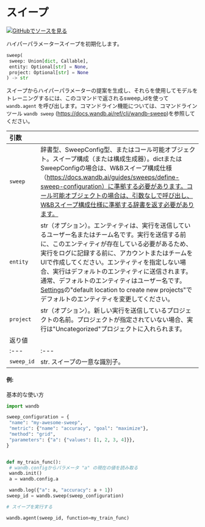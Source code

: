 # スイープ

[![](https://www.tensorflow.org/images/GitHub-Mark-32px.png)GitHubでソースを見る](https://www.github.com/wandb/client/tree/c4726707ed83ebb270a2cf84c4fd17b8684ff699/wandb/sdk/wandb_sweep.py#L31-L116)

ハイパーパラメータースイープを初期化します。

```python
sweep(
 sweep: Union[dict, Callable],
 entity: Optional[str] = None,
 project: Optional[str] = None
) -> str
```

スイープからハイパーパラメーターの提案を生成し、それらを使用してモデルをトレーニングするには、このコマンドで返されるsweep_idを使って `wandb.agent` を呼び出します。コマンドライン機能については、コマンドラインツール `wandb sweep` (https://docs.wandb.ai/ref/cli/wandb-sweep)を参照してください。

| 引数 | |
| :--- | :--- |
| `sweep` | 辞書型、SweepConfig型、またはコール可能オブジェクト。スイープ構成（または構成生成器）。dictまたはSweepConfigの場合は、W&Bスイープ構成仕様（https://docs.wandb.ai/guides/sweeps/define-sweep-configuration）に準拠する必要があります。コール可能オブジェクトの場合は、引数なしで呼び出し、W&Bスイープ構成仕様に準拠する辞書を返す必要があります。|
| `entity` | str（オプション）。エンティティは、実行を送信しているユーザー名またはチーム名です。実行を送信する前に、このエンティティが存在している必要があるため、実行をログに記録する前に、アカウントまたはチームをUIで作成してください。エンティティを指定しない場合、実行はデフォルトのエンティティに送信されます。通常、デフォルトのエンティティはユーザー名です。[Settings](https://wandb.ai/settings)の"default location to create new projects"でデフォルトのエンティティを変更してください。|
| `project` | str（オプション）。新しい実行を送信しているプロジェクトの名前。プロジェクトが指定されていない場合、実行は"Uncategorized"プロジェクトに入れられます。|
| 返り値 | |
| :--- | :--- |
| `sweep_id` | str. スイープの一意な識別子。 |



#### 例:

基本的な使い方

```python
import wandb

sweep_configuration = {
 "name": "my-awesome-sweep",
 "metric": {"name": "accuracy", "goal": "maximize"},
 "method": "grid",
 "parameters": {"a": {"values": [1, 2, 3, 4]}},
}


def my_train_func():
 # wandb.configからパラメータ "a" の現在の値を読み取る
 wandb.init()
 a = wandb.config.a

 wandb.log({"a": a, "accuracy": a + 1})
sweep_id = wandb.sweep(sweep_configuration)

# スイープを実行する

wandb.agent(sweep_id, function=my_train_func)

```